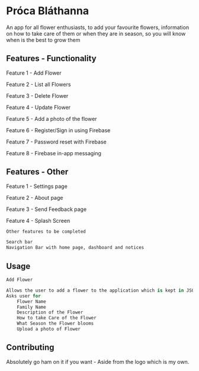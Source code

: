 # Próca Bláthanna

An app for all flower enthusiasts, to add your favourite flowers, information on how to take care of them or when they are in season, so you will know when is the best to grow them

## Features - Functionality 
Feature 1 - Add Flower

Feature 2 - List all Flowers

Feature 3 - Delete Flower

Feature 4 - Update Flower

Feature 5 - Add a photo of the flower

Feature 6 - Register/Sign in using Firebase

Feature 7 - Password reset with Firebase

Feature 8 - Firebase in-app messaging

## Features - Other

Feature 1 - Settings page

Feature 2 - About page

Feature 3 - Send Feedback page

Feature 4 - Splash Screen


```bash
Other features to be completed

Search bar
Navigation Bar with home page, dashboard and notices
```

## Usage

```python
Add Flower 

Allows the user to add a flower to the application which is kept in JSON 
Asks user for 
    Flower Name
    Family Name
    Description of the Flower
    How to take Care of the Flower
    What Season the Flower blooms
    Upload a photo of Flower
```

## Contributing
Absolutely go ham on it if you want - Aside from the logo which is my own. 

